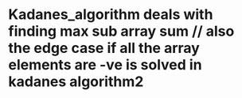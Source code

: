 # Kadanes_algorithm deals with finding max sub array sum // also  the edge case if all the array elements are -ve is solved in kadanes algorithm2
